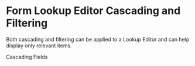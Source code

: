 # Form Lookup Editor Cascading and Filtering

Both cascading and filtering can be applied to a Lookup Editor and can help display only relevant items.

Cascading Fields

